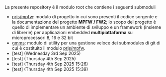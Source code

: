 La presente repository è il modulo root che contiene i seguenti submoduli
- [prjs/mpfw](https://github.com/MuraDaco/mpfw/tree/main): modulo di progetto in cui sono presenti il codice sorgente e la documentazione del progetto **MPFW / FW2**; lo scopo del progetto è quello di implementare un ambiente di sviluppo e un framework (insieme di librerie) per applicazioni embedded **multipiattaforma** su microprocessori 8, 16 e 32 bit 
- [gmms](https://github.com/MuraDaco/gmms/tree/main): modulo di utility per una gestione veloce dei submodules di git di cui è costituito il modulo  [prjs/mpfw](https://github.com/MuraDaco/mpfw/tree/main).
- [test] (Wednesday 3rd Sep 2025)
- [test] (Thursday 4th Sep 2025)
- [test] (Thursday 4th Sep 2025 15:26)
- [test] (Thursday 4th Sep 2025 15:39)
